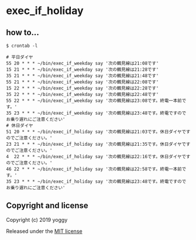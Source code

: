 # exec_if_holiday
## how to...
    $ crontab -l
    
    # 平日ダイヤ
    55 20 * * * ~/bin/exec_if_weekday say '次の鶴見線は21:08です'
    15 21 * * * ~/bin/exec_if_weekday say '次の鶴見線は21:28です'
    35 21 * * * ~/bin/exec_if_weekday say '次の鶴見線は21:48です'
    55 21 * * * ~/bin/exec_if_weekday say '次の鶴見線は22:08です'
    15 22 * * * ~/bin/exec_if_weekday say '次の鶴見線は22:28です'
    35 22 * * * ~/bin/exec_if_weekday say '次の鶴見線は22:48です'
    55 22 * * * ~/bin/exec_if_weekday say '次の鶴見線は23:08です。終電一本前です。'
    35 23 * * * ~/bin/exec_if_weekday say '次の鶴見線は23:48です。終電ですのでお乗り遅れにご注意ください'
    # 休日ダイヤ
    51 20 * * * ~/bin/exec_if_holiday say '次の鶴見線は21:03です。休日ダイヤですのでご注意ください。'
    23 21 * * * ~/bin/exec_if_holiday say '次の鶴見線は21:35です。休日ダイヤですのでご注意ください。'
    4  22 * * * ~/bin/exec_if_holiday say '次の鶴見線は22:16です。休日ダイヤですのでご注意ください。'
    46 22 * * * ~/bin/exec_if_holiday say '次の鶴見線は22:58です。終電一本前です。'
    35 23 * * * ~/bin/exec_if_holiday say '次の鶴見線は23:48です。終電ですのでお乗り遅れにご注意ください'

## Copyright and license
Copyright (c) 2019 yoggy

Released under the [MIT license](LICENSE.txt)
